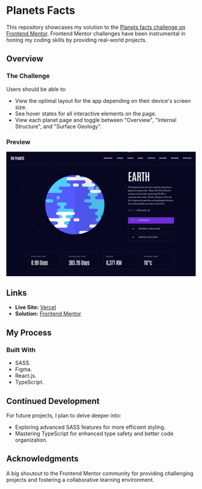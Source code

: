 # Planets Facts

This repository showcases my solution to the [Planets facts challenge on Frontend Mentor](https://www.frontendmentor.io/challenges/planets-fact-site-gazqN8w_f/hub). Frontend Mentor challenges have been instrumental in honing my coding skills by providing real-world projects.

## Overview

### The Challenge

Users should be able to:

- View the optimal layout for the app depending on their device's screen size.
- See hover states for all interactive elements on the page.
- View each planet page and toggle between "Overview", "Internal Structure", and "Surface Geology".

### Preview

![Preview](./screenshot.png)

## Links

- **Live Site:** [Vercel](https://planets-facts-rgomes98.vercel.app/)
- **Solution:** [Frontend Mentor](https://www.frontendmentor.io/solutions/planets-facts-site-solution-BtpbgwQ7p-)

## My Process

### Built With

- SASS.
- Figma.
- React.js.
- TypeScript.

## Continued Development

For future projects, I plan to delve deeper into:

- Exploring advanced SASS features for more efficient styling.
- Mastering TypeScript for enhanced type safety and better code organization.

## Acknowledgments

A big shoutout to the Frontend Mentor community for providing challenging projects and fostering a collaborative learning environment.
